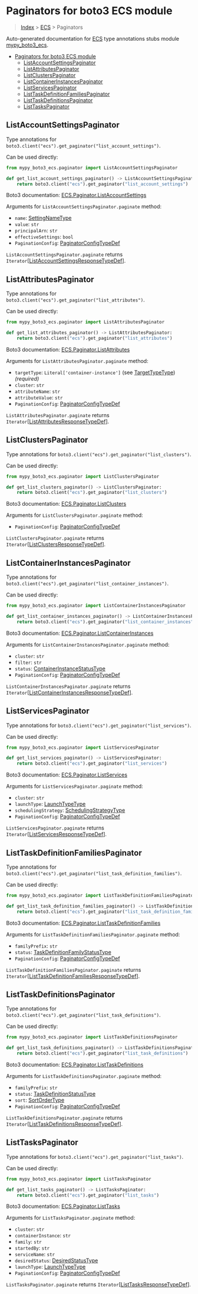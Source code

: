 # Paginators for boto3 ECS module

> [Index](..) > [ECS](.) > Paginators

Auto-generated documentation for
[ECS](https://boto3.amazonaws.com/v1/documentation/api/1.17.76/reference/services/ecs.html#ECS)
type annotations stubs module
[mypy_boto3_ecs](https://pypi.org/project/mypy-boto3-ecs/).

- [Paginators for boto3 ECS module](#paginators-for-boto3-ecs-module)
  - [ListAccountSettingsPaginator](#listaccountsettingspaginator)
  - [ListAttributesPaginator](#listattributespaginator)
  - [ListClustersPaginator](#listclusterspaginator)
  - [ListContainerInstancesPaginator](#listcontainerinstancespaginator)
  - [ListServicesPaginator](#listservicespaginator)
  - [ListTaskDefinitionFamiliesPaginator](#listtaskdefinitionfamiliespaginator)
  - [ListTaskDefinitionsPaginator](#listtaskdefinitionspaginator)
  - [ListTasksPaginator](#listtaskspaginator)

## ListAccountSettingsPaginator

Type annotations for
`boto3.client("ecs").get_paginator("list_account_settings")`.

Can be used directly:

```python
from mypy_boto3_ecs.paginator import ListAccountSettingsPaginator

def get_list_account_settings_paginator() -> ListAccountSettingsPaginator:
    return boto3.client("ecs").get_paginator("list_account_settings")
```

Boto3 documentation:
[ECS.Paginator.ListAccountSettings](https://boto3.amazonaws.com/v1/documentation/api/1.17.76/reference/services/ecs.html#ECS.Paginator.ListAccountSettings)

Arguments for `ListAccountSettingsPaginator.paginate` method:

- `name`: [SettingNameType](./literals.md#settingnametype)
- `value`: `str`
- `principalArn`: `str`
- `effectiveSettings`: `bool`
- `PaginationConfig`:
  [PaginatorConfigTypeDef](./type_defs.md#paginatorconfigtypedef)

`ListAccountSettingsPaginator.paginate` returns
`Iterator`\[[ListAccountSettingsResponseTypeDef](./type_defs.md#listaccountsettingsresponsetypedef)\].

## ListAttributesPaginator

Type annotations for `boto3.client("ecs").get_paginator("list_attributes")`.

Can be used directly:

```python
from mypy_boto3_ecs.paginator import ListAttributesPaginator

def get_list_attributes_paginator() -> ListAttributesPaginator:
    return boto3.client("ecs").get_paginator("list_attributes")
```

Boto3 documentation:
[ECS.Paginator.ListAttributes](https://boto3.amazonaws.com/v1/documentation/api/1.17.76/reference/services/ecs.html#ECS.Paginator.ListAttributes)

Arguments for `ListAttributesPaginator.paginate` method:

- `targetType`: `Literal['container-instance']` (see
  [TargetTypeType](./literals.md#targettypetype)) *(required)*
- `cluster`: `str`
- `attributeName`: `str`
- `attributeValue`: `str`
- `PaginationConfig`:
  [PaginatorConfigTypeDef](./type_defs.md#paginatorconfigtypedef)

`ListAttributesPaginator.paginate` returns
`Iterator`\[[ListAttributesResponseTypeDef](./type_defs.md#listattributesresponsetypedef)\].

## ListClustersPaginator

Type annotations for `boto3.client("ecs").get_paginator("list_clusters")`.

Can be used directly:

```python
from mypy_boto3_ecs.paginator import ListClustersPaginator

def get_list_clusters_paginator() -> ListClustersPaginator:
    return boto3.client("ecs").get_paginator("list_clusters")
```

Boto3 documentation:
[ECS.Paginator.ListClusters](https://boto3.amazonaws.com/v1/documentation/api/1.17.76/reference/services/ecs.html#ECS.Paginator.ListClusters)

Arguments for `ListClustersPaginator.paginate` method:

- `PaginationConfig`:
  [PaginatorConfigTypeDef](./type_defs.md#paginatorconfigtypedef)

`ListClustersPaginator.paginate` returns
`Iterator`\[[ListClustersResponseTypeDef](./type_defs.md#listclustersresponsetypedef)\].

## ListContainerInstancesPaginator

Type annotations for
`boto3.client("ecs").get_paginator("list_container_instances")`.

Can be used directly:

```python
from mypy_boto3_ecs.paginator import ListContainerInstancesPaginator

def get_list_container_instances_paginator() -> ListContainerInstancesPaginator:
    return boto3.client("ecs").get_paginator("list_container_instances")
```

Boto3 documentation:
[ECS.Paginator.ListContainerInstances](https://boto3.amazonaws.com/v1/documentation/api/1.17.76/reference/services/ecs.html#ECS.Paginator.ListContainerInstances)

Arguments for `ListContainerInstancesPaginator.paginate` method:

- `cluster`: `str`
- `filter`: `str`
- `status`:
  [ContainerInstanceStatusType](./literals.md#containerinstancestatustype)
- `PaginationConfig`:
  [PaginatorConfigTypeDef](./type_defs.md#paginatorconfigtypedef)

`ListContainerInstancesPaginator.paginate` returns
`Iterator`\[[ListContainerInstancesResponseTypeDef](./type_defs.md#listcontainerinstancesresponsetypedef)\].

## ListServicesPaginator

Type annotations for `boto3.client("ecs").get_paginator("list_services")`.

Can be used directly:

```python
from mypy_boto3_ecs.paginator import ListServicesPaginator

def get_list_services_paginator() -> ListServicesPaginator:
    return boto3.client("ecs").get_paginator("list_services")
```

Boto3 documentation:
[ECS.Paginator.ListServices](https://boto3.amazonaws.com/v1/documentation/api/1.17.76/reference/services/ecs.html#ECS.Paginator.ListServices)

Arguments for `ListServicesPaginator.paginate` method:

- `cluster`: `str`
- `launchType`: [LaunchTypeType](./literals.md#launchtypetype)
- `schedulingStrategy`:
  [SchedulingStrategyType](./literals.md#schedulingstrategytype)
- `PaginationConfig`:
  [PaginatorConfigTypeDef](./type_defs.md#paginatorconfigtypedef)

`ListServicesPaginator.paginate` returns
`Iterator`\[[ListServicesResponseTypeDef](./type_defs.md#listservicesresponsetypedef)\].

## ListTaskDefinitionFamiliesPaginator

Type annotations for
`boto3.client("ecs").get_paginator("list_task_definition_families")`.

Can be used directly:

```python
from mypy_boto3_ecs.paginator import ListTaskDefinitionFamiliesPaginator

def get_list_task_definition_families_paginator() -> ListTaskDefinitionFamiliesPaginator:
    return boto3.client("ecs").get_paginator("list_task_definition_families")
```

Boto3 documentation:
[ECS.Paginator.ListTaskDefinitionFamilies](https://boto3.amazonaws.com/v1/documentation/api/1.17.76/reference/services/ecs.html#ECS.Paginator.ListTaskDefinitionFamilies)

Arguments for `ListTaskDefinitionFamiliesPaginator.paginate` method:

- `familyPrefix`: `str`
- `status`:
  [TaskDefinitionFamilyStatusType](./literals.md#taskdefinitionfamilystatustype)
- `PaginationConfig`:
  [PaginatorConfigTypeDef](./type_defs.md#paginatorconfigtypedef)

`ListTaskDefinitionFamiliesPaginator.paginate` returns
`Iterator`\[[ListTaskDefinitionFamiliesResponseTypeDef](./type_defs.md#listtaskdefinitionfamiliesresponsetypedef)\].

## ListTaskDefinitionsPaginator

Type annotations for
`boto3.client("ecs").get_paginator("list_task_definitions")`.

Can be used directly:

```python
from mypy_boto3_ecs.paginator import ListTaskDefinitionsPaginator

def get_list_task_definitions_paginator() -> ListTaskDefinitionsPaginator:
    return boto3.client("ecs").get_paginator("list_task_definitions")
```

Boto3 documentation:
[ECS.Paginator.ListTaskDefinitions](https://boto3.amazonaws.com/v1/documentation/api/1.17.76/reference/services/ecs.html#ECS.Paginator.ListTaskDefinitions)

Arguments for `ListTaskDefinitionsPaginator.paginate` method:

- `familyPrefix`: `str`
- `status`: [TaskDefinitionStatusType](./literals.md#taskdefinitionstatustype)
- `sort`: [SortOrderType](./literals.md#sortordertype)
- `PaginationConfig`:
  [PaginatorConfigTypeDef](./type_defs.md#paginatorconfigtypedef)

`ListTaskDefinitionsPaginator.paginate` returns
`Iterator`\[[ListTaskDefinitionsResponseTypeDef](./type_defs.md#listtaskdefinitionsresponsetypedef)\].

## ListTasksPaginator

Type annotations for `boto3.client("ecs").get_paginator("list_tasks")`.

Can be used directly:

```python
from mypy_boto3_ecs.paginator import ListTasksPaginator

def get_list_tasks_paginator() -> ListTasksPaginator:
    return boto3.client("ecs").get_paginator("list_tasks")
```

Boto3 documentation:
[ECS.Paginator.ListTasks](https://boto3.amazonaws.com/v1/documentation/api/1.17.76/reference/services/ecs.html#ECS.Paginator.ListTasks)

Arguments for `ListTasksPaginator.paginate` method:

- `cluster`: `str`
- `containerInstance`: `str`
- `family`: `str`
- `startedBy`: `str`
- `serviceName`: `str`
- `desiredStatus`: [DesiredStatusType](./literals.md#desiredstatustype)
- `launchType`: [LaunchTypeType](./literals.md#launchtypetype)
- `PaginationConfig`:
  [PaginatorConfigTypeDef](./type_defs.md#paginatorconfigtypedef)

`ListTasksPaginator.paginate` returns
`Iterator`\[[ListTasksResponseTypeDef](./type_defs.md#listtasksresponsetypedef)\].
